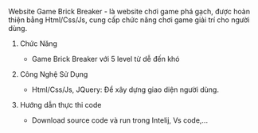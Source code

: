 Website Game Brick Breaker - là website chơi game phá gạch, được hoàn thiện bằng Html/Css/Js, cung cấp chức năng chơi game giải trí cho người dùng.

1. Chức Năng
   
   - Game Brick Breaker với 5 level từ dễ đến khó

2. Công Nghệ Sử Dụng
   
   - Html/Css/Js, JQuery: Để xây dựng giao diện người dùng.
    
3. Hướng dẫn thực thi code
   - Download source code và run trong Intelij, Vs code,...
